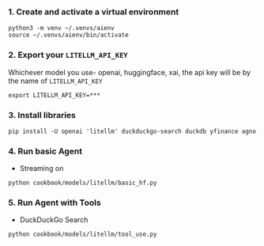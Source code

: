 ### 1. Create and activate a virtual environment

```shell
python3 -m venv ~/.venvs/aienv
source ~/.venvs/aienv/bin/activate
```

### 2. Export your `LITELLM_API_KEY`
Whichever model you use- openai, huggingface, xai, the api key will be by the name of `LITELLM_API_KEY`

```shell
export LITELLM_API_KEY=***
```

### 3. Install libraries

```shell
pip install -U openai 'litellm' duckduckgo-search duckdb yfinance agno
```

### 4. Run basic Agent

- Streaming on

```shell
python cookbook/models/litellm/basic_hf.py
```

### 5. Run Agent with Tools

- DuckDuckGo Search

```shell
python cookbook/models/litellm/tool_use.py
```